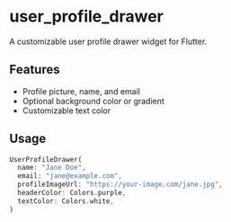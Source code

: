 # user_profile_drawer

A customizable user profile drawer widget for Flutter.

## Features

- Profile picture, name, and email
- Optional background color or gradient
- Customizable text color

## Usage

```dart
UserProfileDrawer(
  name: "Jane Doe",
  email: "jane@example.com",
  profileImageUrl: "https://your-image.com/jane.jpg",
  headerColor: Colors.purple,
  textColor: Colors.white,
)
